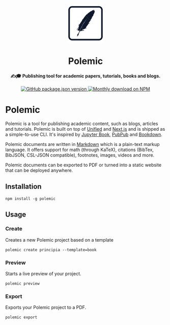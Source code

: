 <div align="center">
<img height="120" src="./docs/_media/logo-192x192.png" alt=""/>
</div>

<h1 align="center">
Polemic
</h1>

<h4 align="center">
✍️🎓 Publishing tool for academic papers, tutorials, books and blogs.
</h4>

<div align="center">
  <a href="https://www.npmjs.org/package/polemic">
    <img alt="GitHub package.json version" src="https://img.shields.io/github/package-json/v/devtastic-org/polemic?label=npm&logo=npm">
  </a>
  <a href="https://www.npmjs.org/package/polemic">
    <img src="https://img.shields.io/npm/dm/polemic.svg" alt="Monthly download on NPM" />
  </a>
</div>

# Polemic

Polemic is a tool for publishing academic content, such as blogs, articles and tutorials.
Polemic is built on top of [Unified](https://unifiedjs.com/) and [Next.js](https://nextjs.org/) and is shipped as a simple-to-use CLI.
It's inspired by [Jupyter Book](https://jupyterbook.org), [PubPub](https://www.pubpub.org/) and [Bookdown](https://bookdown.org/).

Polemic documents are written in [Markdown](https://www.markdownguide.org) which is a plain-text markup language.
It offers support for math (through KaTeX), citations (BibTex, BibJSON, CSL-JSON compatible), footnotes, images, videos and more.

Polemic documents can be exported to PDF or turned into a static website that can be deployed anywhere.


## Installation
```shell
npm install -g polemic
```

## Usage

### Create

Creates a new Polemic project based on a template

```shell
polemic create principia --template=book
```

### Preview

Starts a live preview of your project.

```shell
polemic preview
```

### Export

Exports your Polemic project to a PDF.

```shell
polemic export
```
